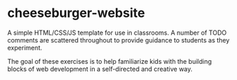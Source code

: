 # cheeseburger-website

A simple HTML/CSS/JS template for use in classrooms. A number of TODO comments are scattered throughout to provide guidance to students as they experiment. 

The goal of these exercises is to help familiarize kids with the building blocks of web development in a self-directed and creative way.
